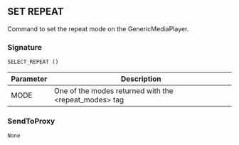 ## SET REPEAT

Command to set the repeat mode on the GenericMediaPlayer.


### Signature

`SELECT_REPEAT ()`


| Parameter | Description |
| --- | --- |
| MODE | One of the modes returned with the \<repeat\_modes\> tag |


### SendToProxy

`None`